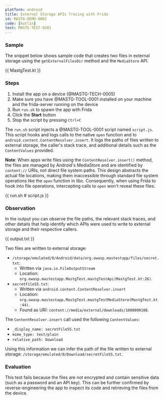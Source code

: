 ```yaml
---
platform: android
title: External Storage APIs Tracing with Frida
id: MASTG-DEMO-0002
code: [kotlin]
test: MASTG-TEST-0201
---
```


### Sample

The snippet below shows sample code that creates two files in external storage using the `getExternalFilesDir` method and the `MediaStore` API.

{{ MastgTest.kt }}

### Steps

1. Install the app on a device (@MASTG-TECH-0005)
2. Make sure you have @MASTG-TOOL-0001 installed on your machine and the frida-server running on the device
3. Run `run.sh` to spawn the app with Frida
4. Click the **Start** button
5. Stop the script by pressing `Ctrl+C`

The `run.sh` script injects a @MASTG-TOOL-0001 script named `script.js`. This script hooks and logs calls to the native `open` function and to `android.content.ContentResolver.insert`. It logs the paths of files written to external storage, the caller's stack trace, and additional details such as the `ContentValues` provided.

**Note**: When apps write files using the `ContentResolver.insert()` method, the files are managed by Android's MediaStore and are identified by `content://` URIs, not direct file system paths. This design abstracts the actual file locations, making them inaccessible through standard file system operations like the `open` function in libc. Consequently, when using Frida to hook into file operations, intercepting calls to `open` won't reveal these files.

{{ run.sh # script.js }}

### Observation

In the output you can observe the file paths, the relevant stack traces, and other details that help identify which APIs were used to write to external storage and their respective callers.

{{ output.txt }}

Two files are written to external storage:

- `/storage/emulated/0/Android/data/org.owasp.mastestapp/files/secret.txt`:
    - Written via `java.io.FileOutputStream`
    - Location: `org.owasp.mastestapp.MastgTest.mastgTestApi(MastgTest.kt:26)`.
- `secretFile55.txt`:
    - Written via `android.content.ContentResolver.insert`
    - Location: `org.owasp.mastestapp.MastgTest.mastgTestMediaStore(MastgTest.kt:44)`.
    - Found as URI: `content://media/external/downloads/1000000108`.

The `ContentResolver.insert` call used the following `ContentValues`:

- `_display_name: secretFile55.txt`
- `mime_type: text/plain`
- `relative_path: Download`

Using this information we can infer the path of the file written to external storage: `/storage/emulated/0/Download/secretFile55.txt`.

### Evaluation

This test fails because the files are not encrypted and contain sensitive data (such as a password and an API key). This can be further confirmed by reverse-engineering the app to inspect its code and retrieving the files from the device.

